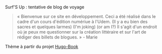 
Surf'S Up : tentative de blog de voyage

>« Bienvenue sur ce site en développement. Ceci a été réalisé dans le cadre d'un cours d'édition numériue à l'Udem.
(Il y a eu bien des sacres et quelques larmes) (I'm joking) (or am I?)
Il s'agit d'un endroit où je peux me questionner sur la création littéraire et sur l'art de rédiger des billets de blogues. » - Marie


Thème à partir du projet [Hugo-Book](https://github.com/alex-shpak/hugo-book)

